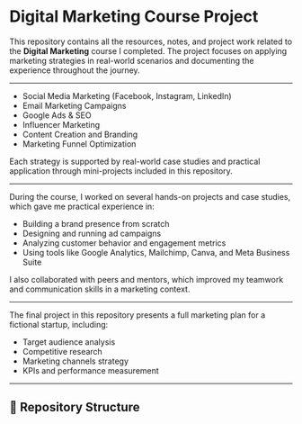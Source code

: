# Digital Marketing Course Project

This repository contains all the resources, notes, and project work related to the **Digital Marketing** course I completed. The project focuses on applying marketing strategies in real-world scenarios and documenting the experience throughout the journey.

---

- Social Media Marketing (Facebook, Instagram, LinkedIn)
- Email Marketing Campaigns
- Google Ads & SEO
- Influencer Marketing
- Content Creation and Branding
- Marketing Funnel Optimization

Each strategy is supported by real-world case studies and practical application through mini-projects included in this repository.

---

During the course, I worked on several hands-on projects and case studies, which gave me practical experience in:

- Building a brand presence from scratch
- Designing and running ad campaigns
- Analyzing customer behavior and engagement metrics
- Using tools like Google Analytics, Mailchimp, Canva, and Meta Business Suite

I also collaborated with peers and mentors, which improved my teamwork and communication skills in a marketing context.

---

The final project in this repository presents a full marketing plan for a fictional startup, including:

- Target audience analysis
- Competitive research
- Marketing channels strategy
- KPIs and performance measurement

---

## 📂 Repository Structure

